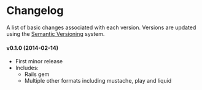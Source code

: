 # Changelog

A list of basic changes associated with each version. Versions are updated using the [Semantic Versioning](http://semver.org/) system.

#### v0.1.0 (2014-02-14)
  * First minor release
  * Includes:
    * Rails gem
    * Multiple other formats including mustache, play and liquid